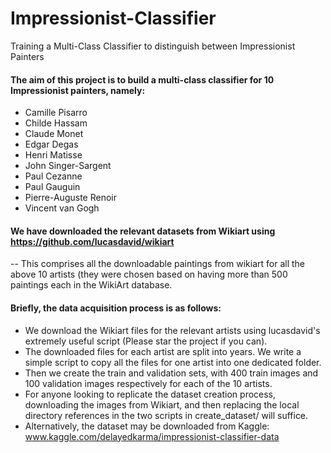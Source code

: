 # Impressionist-Classifier
Training a Multi-Class Classifier to distinguish between Impressionist Painters

#### The aim of this project is to build a multi-class classifier for 10 Impressionist painters, namely:
* Camille Pisarro
* Childe Hassam
* Claude Monet
* Edgar Degas
* Henri Matisse
* John Singer-Sargent
* Paul Cezanne
* Paul Gauguin
* Pierre-Auguste Renoir
* Vincent van Gogh

#### We have downloaded the relevant datasets from Wikiart using https://github.com/lucasdavid/wikiart
-- This comprises all the downloadable paintings from wikiart for all the above 10 artists (they were chosen based on having more than 500 paintings each in the WikiArt database. 

#### Briefly, the data acquisition process is as follows:
* We download the Wikiart files for the relevant artists using lucasdavid's extremely useful script (Please star the project if you can). 
* The downloaded files for each artist are split into years. We write a simple script to copy all the files for one artist into one dedicated folder.
* Then we create the train and validation sets, with 400 train images and 100 validation images respectively for each of the 10 artists. 
* For anyone looking to replicate the dataset creation process, downloading the images from Wikiart, and then replacing the local directory references in the two scripts in create_dataset/ will suffice.
* Alternatively, the dataset may be downloaded from Kaggle: www.kaggle.com/delayedkarma/impressionist-classifier-data

